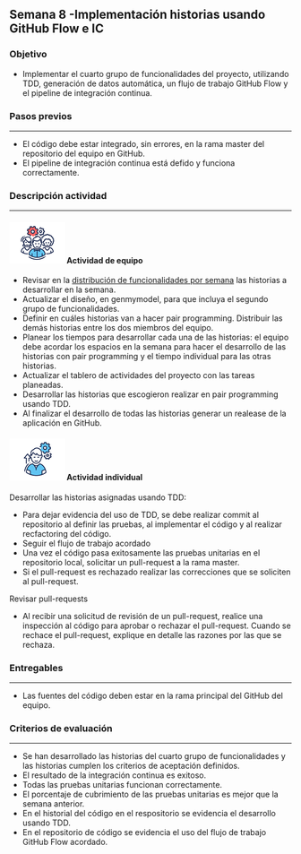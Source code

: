 ## Semana 8 -Implementación historias usando GitHub Flow e IC

### Objetivo

*   Implementar el cuarto grupo de funcionalidades del proyecto, utilizando TDD, generación de datos automática, un flujo de trabajo GitHub Flow  y el pipeline de integración continua.

### Pasos previos
---

*   El código debe estar integrado, sin errores, en la rama master del repositorio del equipo en GitHub. 
*   El pipeline de integración continua está defido y funciona correctamente.

### Descripción actividad
---

#### ![](./../../assets/images/grupo.png) Actividad de equipo

* Revisar en la [distribución de funcionalidades por semana](./../semana5/MT1PEA-PlanDesarrolloHistorias202020.md) las historias a desarrollar en la semana.
* Actualizar el diseño, en genmymodel, para que incluya el segundo grupo de funcionalidades. 
* Definir en cuáles historias van a hacer pair programming. Distribuir las demás historias entre los dos miembros del equipo.
* Planear los tiempos para desarrollar cada una de las historias: el equipo debe acordar los espacios en la semana para hacer el desarrollo de las historias con pair programming y el tiempo individual para las otras historias.
* Actualizar el tablero de actividades del proyecto con las tareas planeadas.
* Desarrollar las historias que escogieron realizar en pair programming usando TDD.
* Al finalizar el desarrollo de todas las historias generar un realease de la aplicación en GitHub. 

#### ![](./../../assets/images/individuo.png) Actividad individual

Desarrollar las historias asignadas usando TDD:

*    Para dejar evidencia del uso de TDD, se debe realizar commit al repositorio al definir las pruebas, al implementar el código y al realizar recfactoring del código. 
*    Seguir el flujo de trabajo acordado
*    Una vez el código  pasa exitosamente las pruebas unitarias en el repositorio local, solicitar un pull-request a la rama master.
*    Si el pull-request es rechazado realizar las correcciones que se soliciten al pull-request.
    
Revisar pull-requests

*    Al recibir una solicitud de revisión de un pull-request, realice una inspección al código para aprobar o rechazar el pull-request. Cuando se rechace el pull-request, explique en detalle las razones por las que se rechaza.

### Entregables
---
* Las fuentes del código deben estar en la rama principal del GitHub del equipo.


### Criterios de evaluación
---
* Se han desarrollado las historias del cuarto grupo de funcionalidades y las historias cumplen los criterios de aceptación definidos.
* El resultado de la integración continua es exitoso.
* Todas las pruebas unitarias funcionan correctamente. 
* El porcentaje de cubrimiento de las pruebas unitarias es mejor que la semana anterior.
* En el historial del código en el respositorio se evidencia el desarrollo usando TDD.
* En el repositorio de código se evidencia el uso del flujo de trabajo GitHub Flow acordado.
